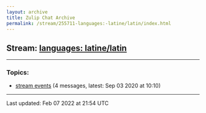 ```yaml
---
layout: archive
title: Zulip Chat Archive
permalink: /stream/255711-languages:-latine/latin/index.html
---
```


## Stream: [languages: latine/latin](https://mattecapu.github.io/ct-zulip-archive/stream/255711-languages:-latine/latin/index.html)
---

### Topics:

* [stream events](topic/stream.20events.html) (4 messages, latest: Sep 03 2020 at 10:10)

<hr><p>Last updated: Feb 07 2022 at 21:54 UTC</p>